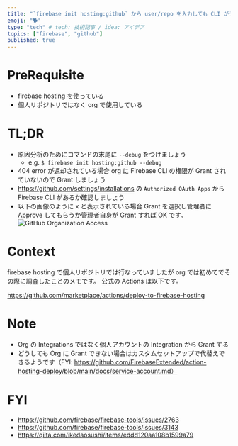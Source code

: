 ```yaml
---
title: "`firebase init hosting:github` から user/repo を入力しても CLI がうんともすんとも言わないとき"
emoji: "🐕"
type: "tech" # tech: 技術記事 / idea: アイデア
topics: ["firebase", "github"]
published: true
---
```


# PreRequisite

- firebase hosting を使っている
- 個人リポジトリではなく org で使用している

# TL;DR

- 原因分析のためにコマンドの末尾に `--debug` をつけましょう
  - e.g. `$ firebase init hosting:github --debug`
- 404 error が返却されている場合 org に Firebase CLI の権限が Grant されていないので Grant しましょう
- https://github.com/settings/installations の `Authorized OAuth Apps` から Firebase CLI があるか確認しましょう
- 以下の画像のように x と表示されている場合 Grant を選択し管理者に Approve してもらうか管理者自身が Grant すれば OK です。
  ![GitHub Organization Access](https://i.gyazo.com/44a71c7a9c4644767aee0095de06a647.png)

# Context

firebase hosting で個人リポジトリでは行なっていましたが org では初めてでその際に調査したことのメモです。
公式の Actions は以下です。

https://github.com/marketplace/actions/deploy-to-firebase-hosting

# Note

- Org の Integrations ではなく個人アカウントの Integration から Grant する
- どうしても Org に Grant できない場合はカスタムセットアップで代替えできるようです（FYI: https://github.com/FirebaseExtended/action-hosting-deploy/blob/main/docs/service-account.md）

# FYI

- https://github.com/firebase/firebase-tools/issues/2763
- https://github.com/firebase/firebase-tools/issues/3143
- https://qiita.com/ikedaosushi/items/eddd120aa108b1599a79

